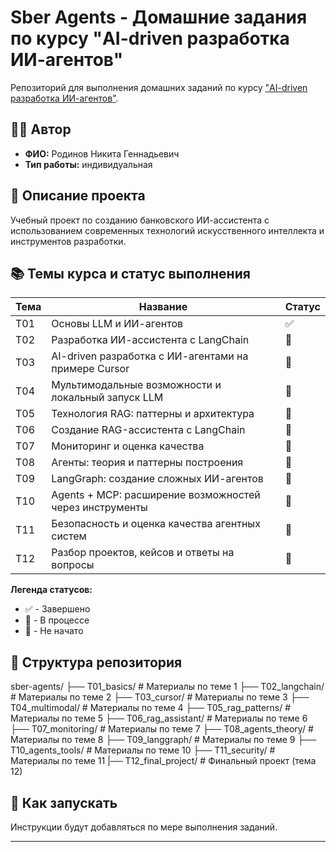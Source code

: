 # Sber Agents - Домашние задания по курсу "AI-driven разработка ИИ-агентов"

Репозиторий для выполнения домашних заданий по курсу ["AI-driven разработка ИИ-агентов"](https://github.com/aidialogs/sber-agents).

## 👨‍💻 Автор
- **ФИО:** Родинов Никита Геннадьевич
- **Тип работы:** индивидуальная

## 📝 Описание проекта
Учебный проект по созданию банковского ИИ-ассистента с использованием современных технологий искусственного интеллекта и инструментов разработки.

## 📚 Темы курса и статус выполнения

| Тема | Название | Статус |
|------|----------|--------|
| Т01  | Основы LLM и ИИ-агентов | ✅ |
| Т02  | Разработка ИИ-ассистента с LangChain | 🔲 |
| Т03  | AI-driven разработка с ИИ-агентами на примере Cursor | 🔲 |
| Т04  | Мультимодальные возможности и локальный запуск LLM | 🔲 |
| Т05  | Технология RAG: паттерны и архитектура | 🔲 |
| Т06  | Создание RAG-ассистента с LangChain | 🔲 |
| Т07  | Мониторинг и оценка качества | 🔲 |
| Т08  | Агенты: теория и паттерны построения | 🔲 |
| Т09  | LangGraph: создание сложных ИИ-агентов | 🔲 |
| Т10  | Agents + MCP: расширение возможностей через инструменты | 🔲 |
| Т11  | Безопасность и оценка качества агентных систем | 🔲 |
| Т12  | Разбор проектов, кейсов и ответы на вопросы | 🔲 |

**Легенда статусов:**
- ✅ - Завершено
- 🔄 - В процессе
- 🔲 - Не начато

## 📂 Структура репозитория
sber-agents/ 
  ├── T01_basics/ # Материалы по теме 1 
  ├── T02_langchain/ # Материалы по теме 2 
  ├── T03_cursor/ # Материалы по теме 3 
  ├── T04_multimodal/ # Материалы по теме 4 
  ├── T05_rag_patterns/ # Материалы по теме 5 
  ├── T06_rag_assistant/ # Материалы по теме 6 
  ├── T07_monitoring/ # Материалы по теме 7 
  ├── T08_agents_theory/ # Материалы по теме 8 
  ├── T09_langgraph/ # Материалы по теме 9 
  ├── T10_agents_tools/ # Материалы по теме 10 
  ├── T11_security/ # Материалы по теме 11 
  |── T12_final_project/ # Финальный проект (тема 12)
  
## 🚀 Как запускать

Инструкции будут добавляться по мере выполнения заданий.

---
